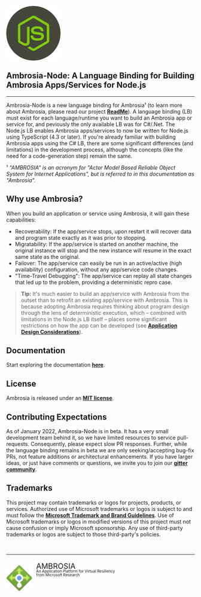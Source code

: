 ﻿<div style="height: 145px; width: 145px;">

![Node.js logo](docs/images/node_logo.png)

</div>

## Ambrosia-Node: A Language Binding for Building Ambrosia Apps/Services for Node.js
----

Ambrosia-Node is a new language binding for Ambrosia&#x00B9; (to learn more about Ambrosia, please read our project **[ReadMe](https://github.com/microsoft/AMBROSIA/blob/master/README.md)**).
A language binding (LB) must exist for each language/runtime you want to build an Ambrosia app or service for, and peviously the only available LB was for C#/.Net. The Node.js LB enables Ambrosia apps/services to now be written for Node.js using TypeScript (4.3 or later). If you're already familiar with building Ambrosia apps using the C# LB, there are some significant differences (and limitations) in the development process, although the concepts (like the need for a code-generation step) remain the same.

&#x00B9; _"AMBROSIA" is an acronym for "Actor Model Based Reliable Object System for Internet Applications", but is referred to in this documentation as "Ambrosia"._<br/>

## Why use Ambrosia?

When you build an application or service using Ambrosia, it will gain these capabilities:
- Recoverability: If the app/service stops, upon restart it will recover data and program state exactly as it was prior to stopping.
- Migratability: If the app/service is started on another machine, the original instance will stop and the new instance will resume in the exact same state as the original.
- Failover: The app/service can easily be run in an active/active (high availability) configuration, without any app/service code changes.
- "Time-Travel Debugging": The app/service can replay all state changes that led up to the problem, providing a deterministic repro case.

> **Tip:** It's much easier to build an app/service with Ambrosia from the outset than to retrofit an existing app/service with Ambrosia. This is because adopting Ambrosia requires thinking about program design through the lens of deterministic execution, which &ndash; combined with limitations in the Node.js LB itself &ndash; places some significant restrictions on how the app can be developed (see **[Application Design Considerations](docs/Introduction.md#%3Athought_balloon%3A-application-design-considerations)**).

## Documentation

Start exploring the documentation **[here](docs/Introduction.md)**.

## License

Ambrosia is released under an **[MIT license](LICENSE.md)**.

## Contributing Expectations

As of January 2022, Ambrosia-Node is in beta. It has a very small development team behind it, so we have limited resources to service pull-requests. Consequently, please expect slow PR responses. Further, while the language binding remains in beta we are only seeking/accepting bug-fix PRs, not feature additions or architectural enhancements. If you have larger ideas, or just have comments or questions, we invite you to join our **[gitter community](https://gitter.im/AMBROSIA-resilient-systems/Lobby?utm_source=share-link&utm_medium=link&utm_campaign=share-link)**.

## Trademarks

This project may contain trademarks or logos for projects, products, or services. Authorized use of Microsoft trademarks or logos is subject to and must follow the **[Microsoft Trademark and Brand Guidelines](https://www.microsoft.com/en-us/legal/intellectualproperty/trademarks/usage/general)**. Use of Microsoft trademarks or logos in modified versions of this project must not cause confusion or imply Microsoft sponsorship. Any use of third-party trademarks or logos are subject to those third-party's policies.

&nbsp;

---
<div>
<!-- PNG converted from SVG (from https://iconcloud.design/browse/Azure%20Icons/Networking/e8b50c8ac-de64dd68d) using Paint3D -->
<!-- Slighty convoluted to make it work in both VSCode and ADO -->
<div style="width: 70px; height: 70px; float: left; padding-right: 10px">

![Ambrosia logo](docs/images/ambrosia_logo.png)

</div>
    <div style="font-size:20px; padding-top:5px">
        <a style="color:inherit; text-decoration: none" href="https://github.com/microsoft/AMBROSIA#ambrosia-robust-distributed-programming-made-easy-and-efficient">AMBROSIA</a>
    </div>
    <div style="font-size:10px; margin-top:-5px;">An Application Platform for Virtual Resiliency</div>
    <div style="font-size:10px; margin-top:-2px;">from Microsoft Research</div>
</div>